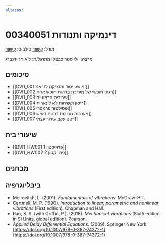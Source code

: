 ```yaml
---
aliases:
---
```

# דינמיקה ותנודות 00340051

מודל: [קישור](https://moodle24.technion.ac.il/course/view.php?id=143)
סילבוס: [קישור](https://moodle24.technion.ac.il/pluginfile.php/188367/mod_resource/content/1/Syllabus_2024_2025_to_publish_11.11.2024%20-Gilad%20Israel.pdf)

מרצה: יולי סטרוסבצקי
מתרגל/ת: ליאור זיידנברג

## סיכומים
- [[DVI1_001 מושגי יסוד ומכניקת לגראנז']]
- [[DVI1_002 רטט חופשי של מערכת  בדרגת חופש אחת]]
- [[DVI1_003 עירורים הרמוניים]]
- [[DVI1_004 ריסון וקשיחות לא לינארית]]
- [[DVI1_005 אוסילטור פרמטרי]]
- [[DVI1_006 מערכות מרובות דרגות חופש]]
- [[DVI1_007 רטט עקב עירור עצמי]]
## שיעורי בית

- [[DVI1_HW001 פרוייקטון 1]]
- [[DVI1_HW002 פרוייקטון 2]]

## מבחנים

## ביבליוגרפיה
- Meirovitch, L. (2001). _Fundamentals of vibrations_. McGraw-Hill.
- Cartmell, M. P. (1990). _Introduction to linear, parametric and nonlinear vibrations_ (First edition). Chapman and Hall.
- Rao, S. S. (with Griffin, P.). (2018). _Mechanical vibrations_ (Sixth edition in SI Units, global edition). Pearson.
- _Applied Delay Differential Equations_. (2009). Springer New York. [https://doi.org/10.1007/978-0-387-74372-1](https://doi.org/10.1007/978-0-387-74372-1)
